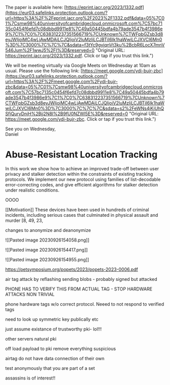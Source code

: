 The paper is available here: [https://eprint.iacr.org/2023/1332.pdf](https://eur03.safelinks.protection.outlook.com/?url=https%3A%2F%2Feprint.iacr.org%2F2023%2F1332.pdf&data=05%7C01%7Csmw98%40universityofcambridgecloud.onmicrosoft.com%7C57bc7135c0454f6efd7c08dbbd9911e8%7C49a50445bdfa4b79ade3547b4f3986e9%7C1%7C0%7C638312237351566719%7CUnknown%7CTWFpbGZsb3d8eyJWIjoiMC4wLjAwMDAiLCJQIjoiV2luMzIiLCJBTiI6Ik1haWwiLCJXVCI6Mn0%3D%7C3000%7C%7C%7C&sdata=f3tYc9gyiqnVt3ku%2BcbR6LocX7mnV546Jum%2F1wwJ5%2FI%3D&reserved=0 "Original URL: https://eprint.iacr.org/2023/1332.pdf. Click or tap if you trust this link.")  
  
We will be meeting virtually via Google Meets on Wednesday at 10am as usual. Please use the following link: [https://meet.google.com/ydi-bujr-zbc](https://eur03.safelinks.protection.outlook.com/?url=https%3A%2F%2Fmeet.google.com%2Fydi-bujr-zbc&data=05%7C01%7Csmw98%40universityofcambridgecloud.onmicrosoft.com%7C57bc7135c0454f6efd7c08dbbd9911e8%7C49a50445bdfa4b79ade3547b4f3986e9%7C1%7C0%7C638312237351566719%7CUnknown%7CTWFpbGZsb3d8eyJWIjoiMC4wLjAwMDAiLCJQIjoiV2luMzIiLCJBTiI6Ik1haWwiLCJXVCI6Mn0%3D%7C3000%7C%7C%7C&sdata=s2%2FeWNs4jKiUhQSfjQuryDnjH%2Bjj2N8l%2B9fU0NZWl5E%3D&reserved=0 "Original URL: https://meet.google.com/ydi-bujr-zbc. Click or tap if you trust this link.")  
  
See you on Wednesday,  
Daniel

# Abuse-Resistant Location Tracking

In this work we show how to achieve an improved trade-off between user privacy and stalker detection
within the constraints of existing tracking protocols. We implement our new protocol using families of
list-decodable error-correcting codes, and give efficient algorithms for stalker detection under realistic
conditions.

OOOO

[[Motivation]] These devices have been used in hundreds of criminal incidents, including
serious cases that culminated in physical assault and murder [8, 49, 23,


changes to anonymize and deanonymize

![[Pasted image 20230926154058.png]]


![[Pasted image 20230926154417.png]]

![[Pasted image 20230926154955.png]]


https://petsymposium.org/popets/2023/popets-2023-0006.pdf



air tag attack by reflashing sending blobs - probably signed but attacked

PHONE HAS TO VERIFY THIS FROM ACTUAL TAG - STOP HARDWARE ATTACKS NON TRIVIAL


phone hardware tags w/o correct protocol.
Neeed to not respond to verified tags


need to look up symmetric key publically etc

just assume existance of trustworthy pki- lol!!!

other servers natural pki 

off load payload to pki 
remove everything suspicious


airtag do not have data connection of their own

test anonymously that you are part of a set


assassins is of interest!!


